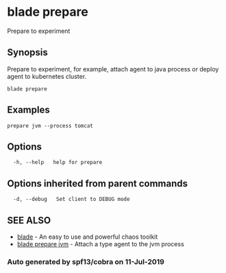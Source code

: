 # blade prepare

Prepare to experiment

## Synopsis

Prepare to experiment, for example, attach agent to java process or deploy agent to kubernetes cluster.

```text
blade prepare
```

## Examples

```text
prepare jvm --process tomcat
```

## Options

```text
  -h, --help   help for prepare
```

## Options inherited from parent commands

```text
  -d, --debug   Set client to DEBUG mode
```

## SEE ALSO

* [blade](blade.md)     - An easy to use and powerful chaos toolkit
* [blade prepare jvm](blade_prepare_jvm.md)     - Attach a type agent to the jvm process

### Auto generated by spf13/cobra on 11-Jul-2019


